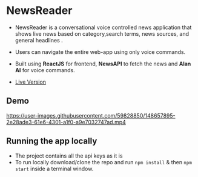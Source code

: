 # NewsReader

- NewsReader is a conversational voice controlled news application that shows live news based on category,search terms, news sources, and general headlines .
- Users can navigate the entire web-app using only voice commands.
- Built using **ReactJS** for frontend, **NewsAPI** to fetch the news and **Alan AI** for voice commands.

- [Live Version](https://alannewsreader.netlify.app/)

<!-- Add demo video here using github drag and drop -->
## Demo

https://user-images.githubusercontent.com/59828850/148657895-2e28ade3-61e6-4301-a1f0-a9e7032747ad.mp4

## Running the app locally

- The project contains all the api keys as it is
- To run locally download/clone the repo and run
`npm install`
& then
`npm start`
inside a terminal window.
